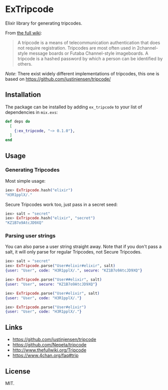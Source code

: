 # ExTripcode

Elixir library for generating tripcodes.

From [the full wiki](http://www.thefullwiki.org/Tripcode):

>A tripcode is a means of telecommunication authentication that does not require
>registration. Tripcodes are most often used in 2channel-style message boards or
>Futaba Channel-style imageboards. A tripcode is a hashed password by which a
>person can be identified by others.

*Note*: There exist widely different implementations of tripcodes, this one is
based on https://github.com/justinjensen/tripcode/

## Installation

The package can be installed by adding `ex_tripcode` to your list of
dependencies in `mix.exs`:

```elixir
def deps do
  [
    {:ex_tripcode, "~> 0.1.0"},
  ]
end
```

## Usage

### Generating Tripcodes

Most simple usage:

```elixir
iex> ExTripcode.hash("elixir")
"H3R1pplX/."
```

Secure Tripcodes work too, just pass in a secret seed:

```elixir
iex> salt = "secret"
iex> ExTripcode.hash("elixir", "secret")
"KZ1B7o9AtcJD9XQ"
```

### Parsing user strings

You can also parse a user string straight away. Note that if you don't pass
a salt, it will only parse for regular Tripcodes, not Secure Tripcodes.

```elixir
iex> salt = "secret"
iex> ExTripcode.parse("User#elixir#elixir", salt)
{user: "User", code: "H3R1pplX/.", secure: "KZ1B7o9AtcJD9XQ"}

iex> ExTripcode.parse("User##elixir", salt)
{user: "User", secure: "KZ1B7o9AtcJD9XQ"}

iex> ExTripcode.parse("User#elixir", salt)
{user: "User", code: "H3R1pplX/."}

iex> ExTripcode.parse("User#elixir")
{user: "User", code: "H3R1pplX/."}
```

## Links

* https://github.com/justinjensen/tripcode
* https://github.com/Nepeta/tripcode
* http://www.thefullwiki.org/Tripcode
* https://www.4chan.org/faq#trip

## License

MIT.
